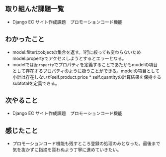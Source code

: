 ## 取り組んだ課題一覧 
- Django EC サイト作成課題　プロモーションコード機能
## わかったこと
- model.filterはobjectの集合を返す。1行に絞っても変わらないためmodel.propertyでアクセスしようとするとエラーとなる。
- modelでは`@property`でプロパティを定義することであたかもmodelの項目として存在するプロパティのように扱うことができる。modelの項目として小計は存在しないがself.product.price * self.quantityの計算結果を保持するsubtotalを定義できる。
## 次やること  
- Django EC サイト作成課題　プロモーションコード機能
## 感じたこと 
- プロモーションコード機能も残すところ登録の処理のみとなった。最後まで気を抜かずに指摘を貰わぬよう丁寧に進めていきたい。
